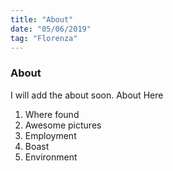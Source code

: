```yaml
---
title: "About"
date: "05/06/2019"
tag: "Florenza"
---
```

### About
I will add the about soon.
About Here
1. Where found
2. Awesome pictures
3. Employment
4. Boast
5. Environment